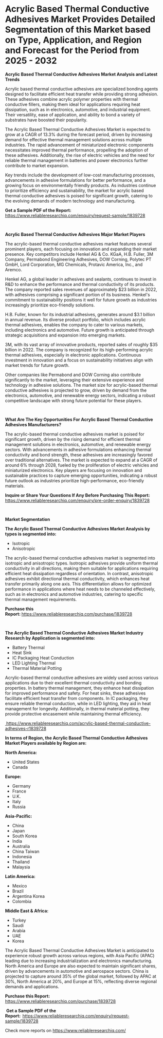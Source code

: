 <p><h1>Acrylic Based Thermal Conductive Adhesives Market Provides Detailed Segmentation of this Market based on Type, Application, and Region and Forecast for the Period from 2025 - 2032</h1></p><p><strong>Acrylic Based Thermal Conductive Adhesives Market Analysis and Latest Trends</strong></p>
<p><p>Acrylic based thermal conductive adhesives are specialized bonding agents designed to facilitate efficient heat transfer while providing strong adhesion. These adhesives combine acrylic polymer properties with thermal conductive fillers, making them ideal for applications requiring heat dissipation, such as in electronics, automotive, and industrial equipment. Their versatility, ease of application, and ability to bond a variety of substrates have boosted their popularity.</p><p>The Acrylic Based Thermal Conductive Adhesives Market is expected to grow at a CAGR of 13.3% during the forecast period, driven by increasing demand for effective thermal management solutions across multiple industries. The rapid advancement of miniaturized electronic components necessitates improved thermal performance, propelling the adoption of these adhesives. Additionally, the rise of electric vehicles and the need for reliable thermal management in batteries and power electronics further contribute to market expansion.</p><p>Key trends include the development of low-cost manufacturing processes, advancements in adhesive formulations for better performance, and a growing focus on environmentally friendly products. As industries continue to prioritize efficiency and sustainability, the market for acrylic based thermal conductive adhesives is poised for significant growth, catering to the evolving demands of modern technology and manufacturing.</p></p>
<p><strong>Get a Sample PDF of the Report:&nbsp;</strong> <a href="https://www.reliableresearchiq.com/enquiry/request-sample/1839728?utm_campaign=2469&utm_medium=2&utm_source=Github&utm_content=ia&utm_term=03042025&utm_id=acrylic-based-thermal-conductive-adhesives">https://www.reliableresearchiq.com/enquiry/request-sample/1839728</a></p>
<p>&nbsp;</p>
<p><strong>Acrylic Based Thermal Conductive Adhesives Major Market Players</strong></p>
<p><p>The acrylic-based thermal conductive adhesives market features several prominent players, each focusing on innovation and expanding their market presence. Key competitors include Henkel AG & Co. KGaA, H.B. Fuller, 3M Company, Permabond Engineering Adhesives, DOW Corning, Polytec PT GmbH, Lord Corporation, MG Chemicals, Protavic America, Inc., and Aremco.</p><p>Henkel AG, a global leader in adhesives and sealants, continues to invest in R&D to enhance the performance and thermal conductivity of its products. The company reported sales revenues of approximately $23 billion in 2022, with adhesives comprising a significant portion of its business. Henkel's commitment to sustainability positions it well for future growth as industries increasingly prioritize eco-friendly solutions.</p><p>H.B. Fuller, known for its industrial adhesives, generates around $3.1 billion in annual revenue. Its diverse product portfolio, which includes acrylic thermal adhesives, enables the company to cater to various markets, including electronics and automotive. Future growth is anticipated through strategic acquisitions and expansion into emerging markets.</p><p>3M, with its vast array of innovative products, reported sales of roughly $35 billion in 2022. The company is recognized for its high-performing acrylic thermal adhesives, especially in electronic applications. Continuous investment in innovation and a focus on sustainability initiatives align with market trends for future growth.</p><p>Other companies like Permabond and DOW Corning also contribute significantly to the market, leveraging their extensive experience and technology in adhesive solutions. The market size for acrylic-based thermal conductive adhesives is projected to grow, driven by demand from the electronics, automotive, and renewable energy sectors, indicating a robust competitive landscape with strong future potential for these players.</p></p>
<p>&nbsp;</p>
<p><strong>What Are The Key Opportunities For Acrylic Based Thermal Conductive Adhesives Manufacturers?</strong></p>
<p><p>The acrylic-based thermal conductive adhesives market is poised for significant growth, driven by the rising demand for efficient thermal management solutions in electronics, automotive, and renewable energy sectors. With advancements in adhesive formulations enhancing thermal conductivity and bond strength, these adhesives are increasingly favored over traditional alternatives. The market is expected to expand at a CAGR of around 6% through 2028, fueled by the proliferation of electric vehicles and miniaturized electronics. Key players are focusing on innovation and sustainable practices to capture emerging opportunities, indicating a robust future outlook as industries prioritize high-performance, eco-friendly materials.</p></p>
<p><strong>Inquire or Share Your Questions If Any Before Purchasing This Report:</strong> <a href="https://www.reliableresearchiq.com/enquiry/pre-order-enquiry/1839728?utm_campaign=2469&utm_medium=2&utm_source=Github&utm_content=ia&utm_term=03042025&utm_id=acrylic-based-thermal-conductive-adhesives">https://www.reliableresearchiq.com/enquiry/pre-order-enquiry/1839728</a></p>
<p>&nbsp;</p>
<p><strong>Market Segmentation</strong></p>
<p><strong>The Acrylic Based Thermal Conductive Adhesives Market Analysis by types is segmented into:</strong></p>
<p><ul><li>Isotropic</li><li>Anisotropic</li></ul></p>
<p><p>The acrylic-based thermal conductive adhesives market is segmented into isotropic and anisotropic types. Isotropic adhesives provide uniform thermal conductivity in all directions, making them suitable for applications requiring efficient heat dissipation regardless of orientation. In contrast, anisotropic adhesives exhibit directional thermal conductivity, which enhances heat transfer primarily along one axis. This differentiation allows for optimized performance in applications where heat needs to be channeled effectively, such as in electronics and automotive industries, catering to specific thermal management requirements.</p></p>
<p><strong>Purchase this Report:&nbsp;</strong><a href="https://www.reliableresearchiq.com/purchase/1839728?utm_campaign=2469&utm_medium=2&utm_source=Github&utm_content=ia&utm_term=03042025&utm_id=acrylic-based-thermal-conductive-adhesives">https://www.reliableresearchiq.com/purchase/1839728</a></p>
<p>&nbsp;</p>
<p><strong>The Acrylic Based Thermal Conductive Adhesives Market Industry Research by Application is segmented into:</strong></p>
<p><ul><li>Battery Thermal</li><li>Heat Sink</li><li>IC Packaging Heat Conduction</li><li>LED Lighting Thermal</li><li>Thermal Material Potting</li></ul></p>
<p><p>Acrylic-based thermal conductive adhesives are widely used across various applications due to their excellent thermal conductivity and bonding properties. In battery thermal management, they enhance heat dissipation for improved performance and safety. For heat sinks, these adhesives facilitate efficient heat transfer from components. In IC packaging, they ensure reliable thermal conduction, while in LED lighting, they aid in heat management for longevity. Additionally, in thermal material potting, they provide protective encasement while maintaining thermal efficiency.</p></p>
<p><a href="https://www.reliableresearchiq.com/acrylic-based-thermal-conductive-adhesives-r1839728?utm_campaign=2469&utm_medium=2&utm_source=Github&utm_content=ia&utm_term=03042025&utm_id=acrylic-based-thermal-conductive-adhesives">&nbsp;https://www.reliableresearchiq.com/acrylic-based-thermal-conductive-adhesives-r1839728</a></p>
<p><strong>In terms of Region, the Acrylic Based Thermal Conductive Adhesives Market Players available by Region are:</strong></p>
<p>
    <p> <strong> North America: </strong>
        <ul>
            <li>United States</li>
            <li>Canada</li>
        </ul>
        </p> 
    <p> <strong> Europe: </strong>
        <ul>
            <li>Germany</li>
            <li>France</li>
            <li>U.K.</li>
            <li>Italy</li>
            <li>Russia</li>
        </ul>
        </p> 
    <p> <strong> Asia-Pacific: </strong>
        <ul>
            <li>China</li>
            <li>Japan</li>
            <li>South Korea</li>
            <li>India</li>
            <li>Australia</li>
            <li>China Taiwan</li>
            <li>Indonesia</li>
            <li>Thailand</li>
            <li>Malaysia</li>
        </ul>
        </p> 
    <p> <strong> Latin America: </strong>
        <ul>
            <li>Mexico</li>
            <li>Brazil</li>
            <li>Argentina Korea</li>
            <li>Colombia</li>
        </ul>
        </p> 
    <p> <strong> Middle East & Africa: </strong>
        <ul>
            <li>Turkey</li>
            <li>Saudi</li>
            <li>Arabia</li>
            <li>UAE</li>
            <li>Korea</li>
        </ul>
    </p>
    </p>
<p><p>The Acrylic Based Thermal Conductive Adhesives Market is anticipated to experience robust growth across various regions, with Asia Pacific (APAC) leading due to increasing industrialization and electronics manufacturing. North America and Europe are also expected to maintain significant shares, driven by advancements in automotive and aerospace sectors. China is projected to capture around 35% of the global market, followed by APAC at 30%, North America at 20%, and Europe at 15%, reflecting diverse regional demands and applications.</p></p>
<p><strong>Purchase this Report: </strong><a href="https://www.reliableresearchiq.com/purchase/1839728?utm_campaign=2469&utm_medium=2&utm_source=Github&utm_content=ia&utm_term=03042025&utm_id=acrylic-based-thermal-conductive-adhesives">https://www.reliableresearchiq.com/purchase/1839728</a></p>
<p>&nbsp;<strong>Get a Sample PDF of the Report:&nbsp;&nbsp;</strong><a href="https://www.reliableresearchiq.com/enquiry/request-sample/1839728?utm_campaign=2469&utm_medium=2&utm_source=Github&utm_content=ia&utm_term=03042025&utm_id=acrylic-based-thermal-conductive-adhesives">https://www.reliableresearchiq.com/enquiry/request-sample/1839728</a></p>
<p><strong></strong></p>
<p>Check more reports on <a href="https://www.reliableresearchiq.com/?utm_campaign=2469&utm_medium=2&utm_source=Github&utm_content=ia&utm_term=03042025&utm_id=acrylic-based-thermal-conductive-adhesives">https://www.reliableresearchiq.com/</a></p>